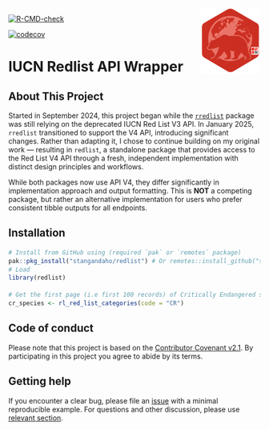 <img src="man/figures/logo.png" align="right" height="132" alt="redlist" />

<!-- badges: start -->
[![R-CMD-check](https://github.com/stangandaho/redlist/actions/workflows/R-CMD-check.yaml/badge.svg)](https://github.com/stangandaho/redlist/actions/workflows/R-CMD-check.yaml)
<!-- badges: end -->

[![codecov](https://codecov.io/gh/stangandaho/redlist/graph/badge.svg?token=AS6SSJ8F1N)](https://codecov.io/gh/stangandaho/redlist)


# IUCN Redlist API Wrapper

## About This Project

Started in September 2024, this project began while the [`rredlist`](https://github.com/ropensci/rredlist) 
package was still relying on the deprecated IUCN Red List V3 API. In January 2025, 
`rredlist` transitioned to support the V4 API, introducing significant changes.
Rather than adapting it, I chose to continue building on my original work — resulting in `redlist`, 
a standalone package that provides access to the Red List V4 API through a fresh, 
independent implementation with distinct design principles and workflows.

While both packages now use API V4, they differ significantly in implementation 
approach and output formatting. This is **NOT** a competing package, but rather 
an alternative implementation for users who prefer consistent tibble outputs for all endpoints.

## Installation

```r
# Install from GitHub using (required `pak` or `remotes` package)
pak::pkg_install("stangandaho/redlist") # Or remotes::install_github("stangandaho/redlist")
# Load
library(redlist)

# Get the first page (i.e first 100 records) of Critically Endangered species
cr_species <- rl_red_list_categories(code = "CR")
```

## Code of conduct
Please note that this project is based on the [Contributor Covenant v2.1](https://github.com/stangandaho/redlist/blob/main/CODE_OF_CONDUCT.md). 
By participating in this project you agree to abide by its terms.

## Getting help
If you encounter a clear bug, please file an [issue](https://github.com/stangandaho/redlist/issues) with a minimal reproducible 
example. For questions and other discussion, please use [relevant section](https://github.com/stangandaho/redlist/discussions).
